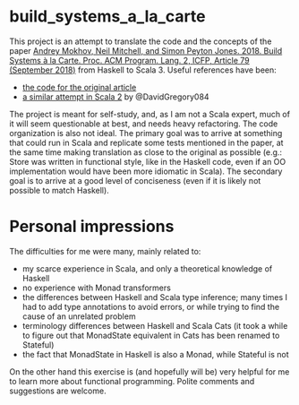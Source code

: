 # build_systems_a_la_carte

This project is an attempt to translate the code and the concepts of the paper
[Andrey Mokhov, Neil Mitchell, and Simon Peyton Jones. 2018. Build Systems à la Carte. Proc. ACM Program.
Lang. 2, ICFP, Article 79 (September 2018)](https://www.microsoft.com/en-us/research/uploads/prod/2018/03/build-systems.pdf)
from Haskell to Scala 3.
Useful references have been: 

- [the code for the original article](https://github.com/snowleopard/build)
- [a similar attempt in Scala 2](https://github.com/DavidGregory084/forge) by @DavidGregory084

The project is meant for self-study, and, as I am not a Scala expert, much of it will seem 
questionable at best, and needs heavy refactoring.
The code organization is also not ideal.
The primary goal was to arrive at something that could run in Scala and replicate some tests 
mentioned in the paper, at the same time making translation as close to the original as possible
(e.g.: Store was written in functional style, like in the Haskell code, even if an OO implementation
would have been more idiomatic in Scala).
The secondary goal is to arrive at a good level of conciseness (even if it is likely not possible 
to match Haskell). 

# Personal impressions

The difficulties for me were many, mainly related to:

 - my scarce experience in Scala, and only a theoretical knowledge of Haskell
 - no experience with Monad transformers
 - the differences between Haskell and Scala type inference; many times I had to add type annotations 
   to avoid errors, or while trying to find the cause of an unrelated problem
 - terminology differences between Haskell and Scala Cats (it took a while to figure out that
   MonadState equivalent in Cats has been renamed to Stateful)
 - the fact that MonadState in Haskell is also a Monad, while Stateful is not

On the other hand this exercise is (and hopefully will be) very helpful for me to learn more
about functional programming. Polite comments and suggestions are welcome.
